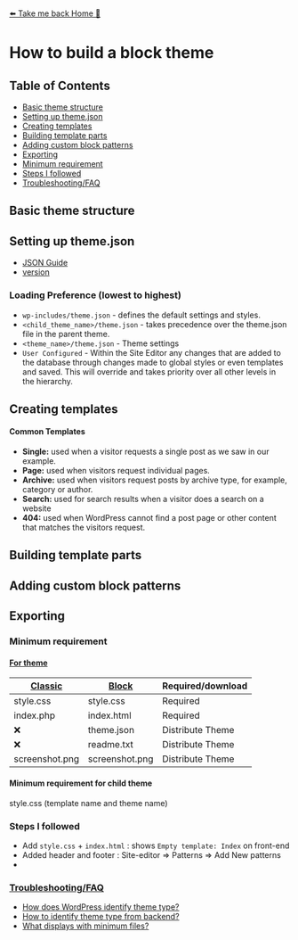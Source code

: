 [⬅️ Take me back Home 🏡](../../README.md)

# How to build a block theme

## Table of Contents
- [Basic theme structure](#basic-theme-structure)
- [Setting up theme.json](#setting-up-themejson)
- [Creating templates](#creating-templates)
- [Building template parts](#building-template-parts)
- [Adding custom block patterns](#adding-custom-block-patterns)
- [Exporting](#exporting)
- [Minimum requirement](#minimum-requirement)
- [Steps I followed](#steps-i-followed)
- [Troubleshooting/FAQ](#troubleshootingfaq)

## Basic theme structure

## Setting up theme.json
- [JSON Guide](https://developer.wordpress.org/block-editor/reference-guides/theme-json-reference/theme-json-living/)
- [version](https://developer.wordpress.org/block-editor/reference-guides/theme-json-reference/)


### Loading Preference (lowest to highest)
- `wp-includes/theme.json` -  defines the default settings and styles.
- `<child_theme_name>/theme.json` - takes precedence over the theme.json file in the parent theme.
- `<theme_name>/theme.json` - Theme settings
- `User Configured` - Within the Site Editor any changes that are added to the database through changes made to global styles or even templates and saved. This will override and takes priority over all other levels in the hierarchy.


## Creating templates
#### Common Templates
- <b>Single:</b> used when a visitor requests a single post as we saw in our example.
- <b>Page:</b> used when visitors request individual pages.
- <b>Archive:</b> used when visitors request posts by archive type, for example, category or author.
- <b>Search:</b> used for search results when a visitor does a search on a website
- <b>404:</b> used when WordPress cannot find a post page or other content that matches the visitors request.



## Building template parts
## Adding custom block patterns
## Exporting


### Minimum requirement

#### [For theme](https://developer.wordpress.org/themes/basics/organizing-theme-files/)

| [Classic](https://developer.wordpress.org/themes/releasing-your-theme/required-theme-files/)    | [Block](https://make.wordpress.org/themes/handbook/review/required/#11-block-themes) | Required/download |
| -------- | ------- | ------- |
| style.css  | style.css   |Required   |
| index.php  | index.html   |Required   |
| :x:   |  theme.json   |Distribute Theme   |
| :x:   |  readme.txt   |Distribute Theme     |
| screenshot.png   |  screenshot.png   |Distribute Theme   |

#### Minimum requirement for child theme 
  style.css (template name and theme name)

 

### Steps I followed
* Add `style.css` + `index.html` : shows `Empty template: Index` on front-end
* Added header and footer : Site-editor => Patterns => Add New patterns
*


### [Troubleshooting/FAQ](debugging.md)
* [How does WordPress identify theme type?](debugging.md#how-does-wordpress-identify-theme-type)
* [How to identify theme type from backend?](debugging.md#how-to-identify-theme-type-from-backend)
* [What displays with minimum files?](debugging.md#what-displays-with-minimum-files)